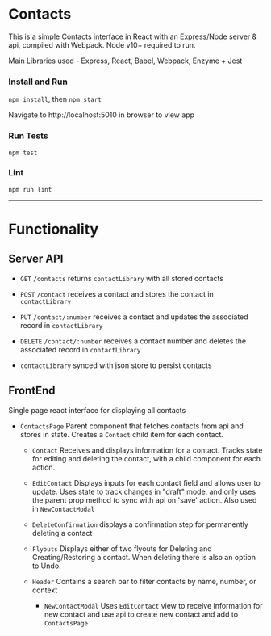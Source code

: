 # Contacts
This is a simple Contacts interface in React with an Express/Node server & api, compiled with Webpack.  Node v10+ required to run.


Main Libraries used - Express, React, Babel, Webpack, Enzyme + Jest



### Install and Run
`npm install`, then `npm start`


Navigate to http://localhost:5010 in browser to view app


### Run Tests
`npm test`

### Lint
`npm run lint`

---


Functionality
======

## Server API
- `GET` `/contacts` returns `contactLibrary` with all stored contacts

- `POST` `/contact` receives a contact and stores the contact in `contactLibrary`

- `PUT` `/contact/:number` receives a contact and updates the associated record in `contactLibrary`

- `DELETE` `/contact/:number` receives a contact number and deletes the associated record in `contactLibrary`

- `contactLibrary` synced with json store to persist contacts


## FrontEnd
  Single page react interface for displaying all contacts

  - `ContactsPage`
    Parent component that fetches contacts from api and stores in state.  Creates a `Contact` child item for each contact.

     - `Contact` Receives and displays information for a contact.  Tracks state for editing and deleting the contact, with a child component for each action.

      - `EditContact` Displays inputs for each contact field and allows user to update.  Uses state to track changes in "draft" mode, and only uses the parent prop method to sync with api on 'save' action.  Also used in `NewContactModal`

      - `DeleteConfirmation` displays a confirmation step for permanently deleting a contact

    - `Flyouts` Displays either of two flyouts for Deleting and Creating/Restoring a contact.  When deleting there is also an option to Undo.

    - `Header` Contains a search bar to filter contacts by name, number, or context
      - `NewContactModal` Uses `EditContact` view to receive information for new contact and use api to create new contact and add to `ContactsPage`
